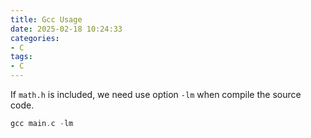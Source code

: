 ```yaml
---
title: Gcc Usage
date: 2025-02-18 10:24:33
categories:
- C
tags:
- C
---
```



If `math.h` is included, we need use option `-lm` when compile the source code.

```c
gcc main.c -lm
```
